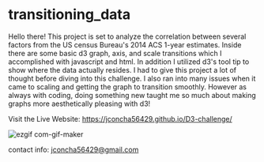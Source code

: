 # transitioning_data
Hello there! This project is set to analyze the correlation between several factors from the US census Bureau's 
2014 ACS 1-year estimates. Inside there are some basic d3 graph, axis, and scale transitions which I accomplished with javascript and html. In addition I utilized d3's tool tip to show where the data actually resides. I had to give this project a lot of thought before diving into this challenge. I also ran into many issues when it came to scaling and getting the graph to transition smoothly. However as always with coding, doing something new taught me so much about making graphs more aesthetically pleasing with d3!   

Visit the Live Website: https://jconcha56429.github.io/D3-challenge/

![ezgif com-gif-maker](https://user-images.githubusercontent.com/78937358/127726808-273afe0f-c7d4-4686-bed4-6db00c354395.gif)

contact info: jconcha56429@gmail.com
